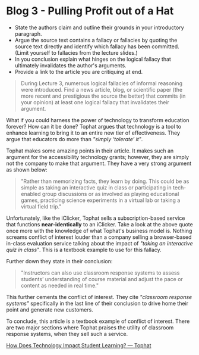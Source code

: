 # Blog 3 - Pulling Profit out of a Hat

+ State the authors claim and outline their grounds in your introductory paragraph.
+ Argue the source text contains a fallacy or fallacies by quoting the source text directly and identify which fallacy has been committed.  (Limit yourself to fallacies from the lecture slides.)
+ In you conclusion explain what hinges on the logical fallacy that ultimately invalidates the author's arguments.
+ Provide a link to the article you are critiquing at end.

> During Lecture 3, numerous logical fallacies of informal reasoning were introduced.  Find a news article, blog, or scientific paper (the more recent and prestigious the source the better) that commits (in your opinion) at least one logical fallacy that invalidates their argument.

What if you could harness the power of technology to transform education forever? How can it be done? Tophat argues that technology is a tool to enhance learning to bring it to an entire new tier of effectiveness. They argue that educators do more than *"simply ‘tolerate’ it"*.

Tophat makes some amazing points in their article. It makes such an argument for the accessibility technology grants; however, they are simply not the company to make that argument. They have a very strong argument as shown below:

> "Rather than memorizing facts, they learn by doing. This could be as simple as taking an interactive quiz in class or participating in tech-enabled group discussions or as involved as playing educational games, practicing science experiments in a virtual lab or taking a virtual field trip."

Unfortunately, like the iClicker, Tophat sells a subscription-based service that functions **near-identically** to an iClicker. Take a look at the above quote once more with the knowledge of what Tophat's business model is. Nothing screams conflict of interest louder than a company selling a browser-based in-class evaluation service talking about the impact of *"taking an interactive quiz in class"*. This is a textbook example to use for this fallacy.

Further down they state in their conclusion:

> "Instructors can also use classroom response systems to assess students’ understanding of course material and adjust the pace or content as needed in real time."

This further cements the conflict of interest. They cite *"classroom response systems"* specifically in the last line of their conclusion to drive home their point and generate new customers.

To conclude, this article is a textbook example of conflict of interest. There are two major sections where Tophat praises the utility of classroom response systems, when they sell such a service.

[How Does Technology Impact Student Learning? &mdash; Tophat](https://tophat.com/blog/how-does-technology-impact-student-learning/)